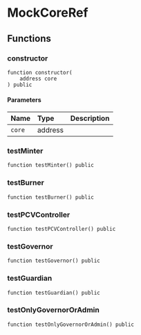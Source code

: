 # MockCoreRef

## Functions

### constructor

```solidity
function constructor(
    address core
) public
```

#### Parameters

| Name | Type | Description |
| :--- | :--- | :---------- |
| `core` | address |  |

### testMinter

```solidity
function testMinter() public
```

### testBurner

```solidity
function testBurner() public
```

### testPCVController

```solidity
function testPCVController() public
```

### testGovernor

```solidity
function testGovernor() public
```

### testGuardian

```solidity
function testGuardian() public
```

### testOnlyGovernorOrAdmin

```solidity
function testOnlyGovernorOrAdmin() public
```

